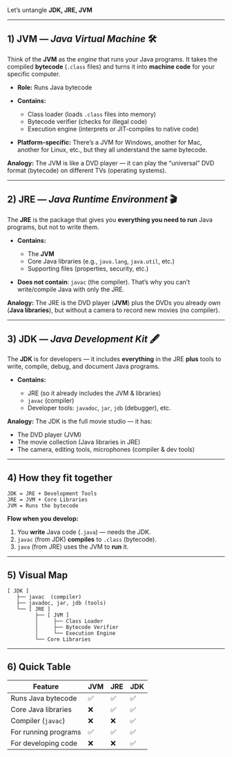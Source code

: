 Let’s untangle **JDK, JRE, JVM** 

---

## 1) **JVM** — *Java Virtual Machine* 🛠️

Think of the **JVM** as the *engine* that runs your Java programs.
It takes the compiled **bytecode** (`.class` files) and turns it into **machine code** for your specific computer.

* **Role:** Runs Java bytecode
* **Contains:**

  * Class loader (loads `.class` files into memory)
  * Bytecode verifier (checks for illegal code)
  * Execution engine (interprets or JIT-compiles to native code)
* **Platform-specific:** There’s a JVM for Windows, another for Mac, another for Linux, etc., but they all understand the same bytecode.

**Analogy:** The JVM is like a DVD player — it can play the “universal” DVD format (bytecode) on different TVs (operating systems).

---

## 2) **JRE** — *Java Runtime Environment* 🎬

The **JRE** is the package that gives you **everything you need to run** Java programs, but not to write them.

* **Contains:**

  * The **JVM**
  * Core Java libraries (e.g., `java.lang`, `java.util`, etc.)
  * Supporting files (properties, security, etc.)
* **Does not contain**: `javac` (the compiler). That’s why you can’t write/compile Java with only the JRE.

**Analogy:** The JRE is the DVD player (**JVM**) plus the DVDs you already own (**Java libraries**), but without a camera to record new movies (no compiler).

---

## 3) **JDK** — *Java Development Kit* 🖋️

The **JDK** is for developers — it includes **everything** in the JRE **plus** tools to write, compile, debug, and document Java programs.

* **Contains:**

  * JRE (so it already includes the JVM & libraries)
  * `javac` (compiler)
  * Developer tools: `javadoc`, `jar`, `jdb` (debugger), etc.

**Analogy:** The JDK is the full movie studio — it has:

* The DVD player (JVM)
* The movie collection (Java libraries in JRE)
* The camera, editing tools, microphones (compiler & dev tools)

---

## 4) How they fit together

```
JDK = JRE + Development Tools
JRE = JVM + Core Libraries
JVM = Runs the bytecode
```

**Flow when you develop:**

1. You **write** Java code (`.java`) — needs the JDK.
2. `javac` (from JDK) **compiles** to `.class` (bytecode).
3. `java` (from JRE) uses the JVM to **run** it.

---

## 5) Visual Map

```
[ JDK ]
   ├── javac  (compiler)
   ├── javadoc, jar, jdb (tools)
   └── [ JRE ]
         ├── [ JVM ]
         │     ├── Class Loader
         │     ├── Bytecode Verifier
         │     └── Execution Engine
         └── Core Libraries
```

---

## 6) Quick Table

| Feature              | JVM | JRE | JDK |
| -------------------- | --- | --- | --- |
| Runs Java bytecode   | ✅   | ✅   | ✅   |
| Core Java libraries  | ❌   | ✅   | ✅   |
| Compiler (`javac`)   | ❌   | ❌   | ✅   |
| For running programs | ✅   | ✅   | ✅   |
| For developing code  | ❌   | ❌   | ✅   |

